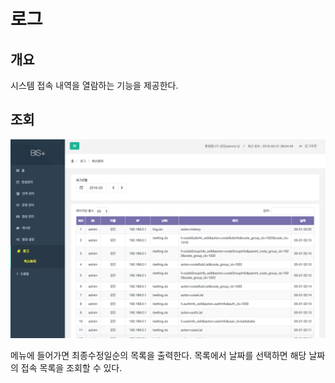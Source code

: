 # 로그

## 개요 

시스템 접속 내역을 열람하는 기능을 제공한다.

## 조회

![](image_20160301_232225_capture.png)

메뉴에 들어가면 최종수정일순의 목록을 출력한다. 목록에서 날짜를 선택하면 해당 날짜의 접속 목록을 조회할 수 있다.